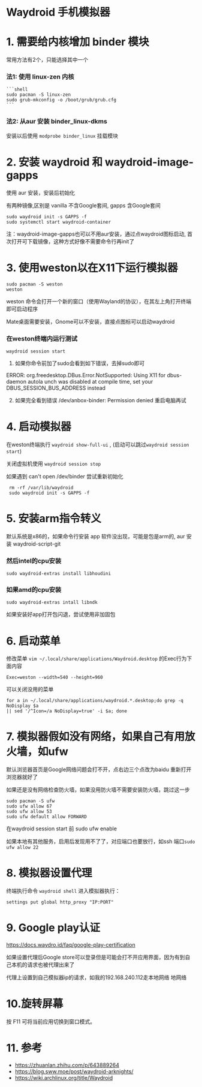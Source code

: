 Waydroid 手机模拟器
===

# 1. 需要给内核增加 binder 模块

  常用方法有2个，只能选择其中一个
  ### 法1: 使用 linux-zen 内核
    ```shell
    sudo pacman -S linux-zen
    sudo grub-mkconfig -o /boot/grub/grub.cfg
    ```
  ### 法2: 从aur 安装 binder_linux-dkms
  安装以后使用 `modprobe binder_linux` 挂载模块

# 2. 安装 waydroid 和 waydroid-image-gapps

  使用 aur 安装，安装后初始化
  
  有两种镜像,区别是 vanilla 不含Google套间, gapps 含Google套间
  ```shell
  sudo waydroid init -s GAPPS -f
  sudo systemctl start waydroid-container
  ```

  注：waydroid-image-gapps也可以不用aur安装，通过点waydroid图标启动, 首次打开可下载镜像，这种方式好像不需要命令行再init了

# 3. 使用weston以在X11下运行模拟器
  ```shell
  sudo pacman -S weston
  weston
  ```
  weston 命令会打开一个新的窗口（使用Wayland的协议），在其左上角打开终端即可启动程序
 
  Mate桌面需要安装，Gnome可以不安装，直接点图标可以启动waydroid 
 ### 在weston终端内运行测试
  ```shell
  waydroid session start
  ```
  1. 如果你命令前加了sudo会看到如下错误，去掉sudo即可

ERROR: org.freedesktop.DBus.Error.NotSupported: Using X11 for dbus-daemon autola                                                                                                                                                                                                                                                                      unch was disabled at compile time, set your DBUS_SESSION_BUS_ADDRESS instead

  2. 如果完全看到错误 /dev/anbox-binder: Permission denied 重启电脑再试

# 4. 启动模拟器
  在weston终端执行 `waydroid show-full-ui` , (启动可以跳过`waydroid session start`)

  关闭虚拟机使用 `waydroid session stop`

  如果遇到 can't open /dev/binder 尝试重新初始化
  ```shell
   rm -rf /var/lib/waydroid
   sudo waydroid init -s GAPPS -f
  ```

# 5. 安装arm指令转义

  默认系统是x86的，如果命令行安装 app 软件没出现，可能是包是arm的, aur 安装  waydroid-script-git

  ### 然后intel的cpu安装
  ```shell
  sudo waydroid-extras install libhoudini
  ```
  ### 如果amd的cpu安装
  ```shell
  sudo waydroid-extras intall libndk
  ```
  如果安装好app打开包闪退，尝试使用非加固包

# 6. 启动菜单

  修改菜单 `vim ~/.local/share/applications/Waydroid.desktop` 的Exec行为下面内容
  
  ```
  Exec=weston --width=540 --height=960
  ```

  可以关闭没用的菜单
  ```shell
  for a in ~/.local/share/applications/waydroid.*.desktop;do grep -q NoDisplay $a                                                                                                                                                                                                                                                                       || sed '/^Icon=/a NoDisplay=true' -i $a; done
  ```

# 7. 模拟器假如没有网络，如果自己有用放火墙，如ufw
  默认浏览器首页是Google网络问题会打不开，点右边三个点改为baidu 重新打开浏览器就好了

  如果还是没有网络检查防火墙，如果没用防火墙不需要安装防火墙，跳过这一步
  ```shell
  sudo pacman -S ufw
  sudo ufw allow 67
  sudo ufw allow 53
  sudo ufw default allow FORWARD
  ```
  在waydroid session start 前 sudo ufw enable
  
  如果本地有其他服务，启用后发现用不了了，对应端口也要放行，如ssh 端口`sudo ufw allow 22`

# 8. 模拟器设置代理

  终端执行命令  `waydroid shell` 进入模拟器执行：
  ```shell
  settings put global http_proxy "IP:PORT"
  ```

# 9. Google play认证
  https://docs.waydro.id/faq/google-play-certification

  如果设置代理后Google store可以登录但是可能会打不开应用界面，因为有到自己本机的请求也被代理出来了

  代理上设置到自己模拟器ip的请求，如我的192.168.240.112走本地网络                                                                                                                                                                                                                                                                     地网络

# 10.旋转屏幕
  按 F11 可将当前应用切换到窗口模式。

# 11. 参考

  - https://zhuanlan.zhihu.com/p/643889264
  - https://blog.sww.moe/post/waydroid-arknights/
  - https://wiki.archlinux.org/title/Waydroid
